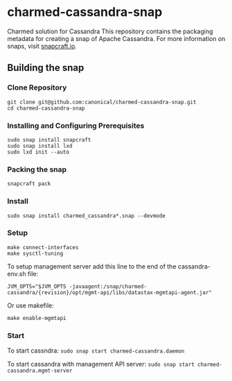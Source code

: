 # charmed-cassandra-snap
Charmed solution for Cassandra
This repository contains the packaging metadata for creating a snap of Apache Cassandra. 
For more information on snaps, visit [snapcraft.io](https://snapcraft.io/).

## Building the snap
### Clone Repository
```
git clone git@github.com:canonical/charmed-cassandra-snap.git
cd charmed-cassandra-snap
```
### Installing and Configuring Prerequisites
```
sudo snap install snapcraft
sudo snap install lxd
sudo lxd init --auto
```
### Packing the snap 
```
snapcraft pack
```

### Install
`sudo snap install charmed_cassandra*.snap --devmode`

### Setup
```
make connect-interfaces
make sysctl-tuning
```

To setup management server add this line to the end of the cassandra-env.sh file:
```
JVM_OPTS="$JVM_OPTS -javaagent:/snap/charmed-cassandra/{revision}/opt/mgmt-api/libs/datastax-mgmtapi-agent.jar"
```
Or use makefile:
```
make enable-mgmtapi
```
### Start
To start cassndra:
`sudo snap start charmed-cassandra.daemon`

To start cassandra with management API server:
`sudo snap start charmed-cassandra.mgmt-server`
